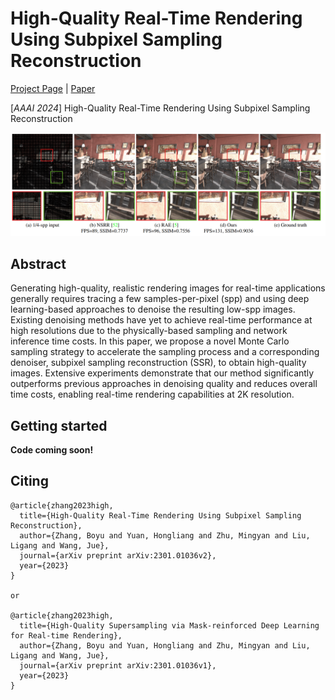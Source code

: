 # High-Quality Real-Time Rendering Using Subpixel Sampling Reconstruction
[Project Page](https://thatbobo.com/SSR.github.io/) | [Paper](https://arxiv.org/abs/2301.01036) 

[_AAAI 2024_] High-Quality Real-Time Rendering Using Subpixel Sampling Reconstruction




<div align=center>

<img src="https://github.com/Luciferbobo/SSR/blob/main/images/tf.png" width="1000"> 

</div>

## Abstract

Generating high-quality, realistic rendering images for real-time applications generally requires tracing a few samples-per-pixel (spp) and using deep learning-based approaches to denoise the resulting low-spp images. Existing denoising methods have yet to achieve real-time performance at high resolutions due to the physically-based sampling and network inference time costs. In this paper, we propose a novel Monte Carlo sampling strategy to accelerate the sampling process and a corresponding denoiser, subpixel sampling reconstruction (SSR), to obtain high-quality images. Extensive experiments demonstrate that our method significantly outperforms previous approaches in denoising quality and reduces overall time costs, enabling real-time rendering capabilities at 2K resolution.

## Getting started

**Code coming soon!**

## Citing
```
@article{zhang2023high,
  title={High-Quality Real-Time Rendering Using Subpixel Sampling Reconstruction},
  author={Zhang, Boyu and Yuan, Hongliang and Zhu, Mingyan and Liu, Ligang and Wang, Jue},
  journal={arXiv preprint arXiv:2301.01036v2},
  year={2023}
}

or

@article{zhang2023high,
  title={High-Quality Supersampling via Mask-reinforced Deep Learning for Real-time Rendering},
  author={Zhang, Boyu and Yuan, Hongliang and Zhu, Mingyan and Liu, Ligang and Wang, Jue},
  journal={arXiv preprint arXiv:2301.01036v1},
  year={2023}
}
```

